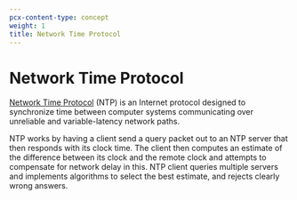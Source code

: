 ```yaml
---
pcx-content-type: concept
weight: 1
title: Network Time Protocol
---
```


# Network Time Protocol

[Network Time Protocol](https://tools.ietf.org/html/rfc1305) (NTP) is an Internet protocol designed to synchronize time between computer systems communicating over unreliable and variable-latency network paths.

NTP works by having a client send a query packet out to an NTP server that then responds with its clock time. The client then computes an estimate of the difference between its clock and the remote clock and attempts to compensate for network delay in this. NTP client queries multiple servers and implements algorithms to select the best estimate, and rejects clearly wrong answers.
